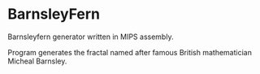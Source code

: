 # BarnsleyFern
Barnsleyfern generator written in MIPS assembly.

Program generates the fractal named after famous British mathematician Micheal Barnsley.

